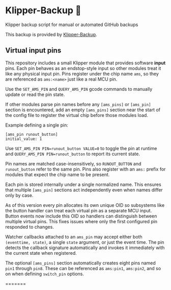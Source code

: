 
# Klipper-Backup 💾 
Klipper backup script for manual or automated GitHub backups 

This backup is provided by [Klipper-Backup](https://github.com/Staubgeborener/klipper-backup).

## Virtual input pins


This repository includes a small Klipper module that provides software
**input** pins. Each pin behaves as an endstop-style input so other
modules treat it like any physical input pin.  Pins register under the
chip name `ams`, so they are referenced as `ams:<name>` just like a real
MCU pin.

Use the `SET_AMS_PIN` and `QUERY_AMS_PIN` gcode commands to
manually update or read the pin state.

If other modules parse pin names before any `[ams_pins]` or `[ams_pin]`
section is encountered, add an empty `[ams_pins]` section near the start
of the config file to register the virtual chip before those modules
load.

Example defining a single pin:

```
[ams_pin runout_button]
initial_value: 1
```

Use `SET_AMS_PIN PIN=runout_button VALUE=0` to toggle the pin at runtime
and `QUERY_AMS_PIN PIN=runout_button` to report its current state.

Pin names are matched case-insensitively, so `RUNOUT_BUTTON` and
`runout_button` refer to the same pin.  Pins also register with an
`ams:` prefix for modules that expect the chip name to be present.

Each pin is stored internally under a single normalized name.  This
ensures that multiple `[ams_pin]` sections act independently even when
names differ only by case.

As of this version every pin allocates its own unique OID so subsystems
like the button handler can treat each virtual pin as a separate MCU
input.  Button events now include this OID so handlers can distinguish
between multiple virtual pins.  This fixes issues where only the first
configured pin responded to changes.

Watcher callbacks attached to an `ams_pin` may accept either both
`(eventtime, state)`, a single `state` argument, or just the event time.
The pin detects the callback signature automatically and invokes it
immediately with the current state when registered.

The optional `[ams_pins]` section automatically creates eight pins
named `pin1` through `pin8`.  These can be referenced as `ams:pin1`,
`ams:pin2`, and so on when defining `switch_pin` options.

=======
